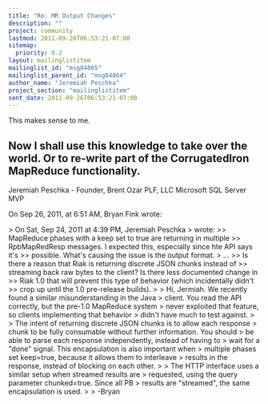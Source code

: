 ```yaml
---
title: "Re: MR Output Changes"
description: ""
project: community
lastmod: 2011-09-26T06:53:21-07:00
sitemap:
  priority: 0.2
layout: mailinglistitem
mailinglist_id: "msg04865"
mailinglist_parent_id: "msg04864"
author_name: "Jeremiah Peschka"
project_section: "mailinglistitem"
sent_date: 2011-09-26T06:53:21-07:00
---
```



This makes sense to me. 

Now I shall use this knowledge to take over the world. Or to re-write part of 
the CorrugatedIron MapReduce functionality.
---
Jeremiah Peschka - Founder, Brent Ozar PLF, LLC
Microsoft SQL Server MVP

On Sep 26, 2011, at 6:51 AM, Bryan Fink wrote:

&gt; On Sat, Sep 24, 2011 at 4:39 PM, Jeremiah Peschka
&gt;  wrote:
&gt;&gt; MapReduce phases with a keep set to true are returning in multiple 
&gt;&gt; RpbMapRedResp messages. I expected this, especially since hte API says it's 
&gt;&gt; possible. What's causing the issue is the output format.
&gt; …
&gt;&gt; Is there a reason that Riak is returning discrete JSON chunks instead of 
&gt;&gt; streaming back raw bytes to the client? Is there less documented change in 
&gt;&gt; Riak 1.0 that will prevent this type of behavior (which incidentally didn't 
&gt;&gt; crop up until the 1.0 pre-release builds).
&gt; 
&gt; Hi, Jermiah. We recently found a similar misunderstanding in the Java
&gt; client. You read the API correctly, but the pre-1.0 MapReduce system
&gt; never exploited that feature, so clients implementing that behavior
&gt; didn't have much to test against.
&gt; 
&gt; The intent of returning discrete JSON chunks is to allow each response
&gt; chunk to be fully consumable without further information. You should
&gt; be able to parse each response independently, instead of having to
&gt; wait for a "done" signal. This encapsulation is also important when
&gt; multiple phases set keep=true, because it allows them to interleave
&gt; results in the response, instead of blocking on each other.
&gt; 
&gt; The HTTP interface uses a similar setup when streamed results are
&gt; requested, using the query parameter chunked=true. Since all PB
&gt; results are "streamed", the same encapsulation is used.
&gt; 
&gt; -Bryan
